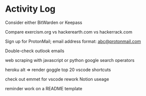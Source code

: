 # Activity Log

Consider either BitWarden or Keepass

Compare exercism.org vs hackerearth.com vs hackerrack.com

Sign up for ProtonMail; email address format: abc@protonmail.com

Double-check outlook emails

web scraping with javascript or python
google search operators

heroku alt => render
goggle top 20 vscode shortcuts

check out emmet for vscode
rework Notion useage

reminder work on a README template
